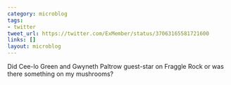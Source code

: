 ```yaml
---
category: microblog
tags:
- twitter
tweet_url: https://twitter.com/ExMember/status/37063165581721600
links: []
layout: microblog
---
```

Did Cee-lo Green and Gwyneth Paltrow guest-star on Fraggle Rock or was there something on my mushrooms?
